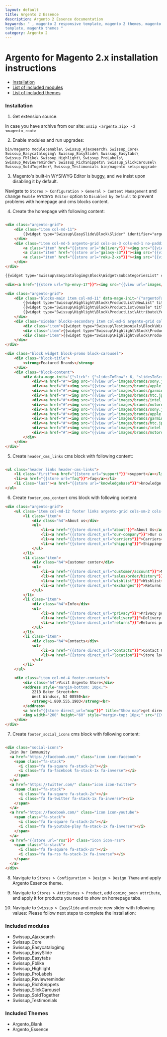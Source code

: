 ```yaml
---
layout: default
title: Argento 2 Essence
description: Argento 2 Essence documentation
keywords: " , magento 2 responsive template, magento 2 themes, magento 2
template, magento themes "
category: Argento 2
---
```


# Argento for Magento 2.x installation instructions

* [Installation](#installation)
* [List of included modules](#included-modules)
* [List of included themes](#included-themes)

### Installation

1. Get extension source:

In case you have archive from our site:
`unzip <argento.zip> -d <magento_root>`

2. Enable modules and run upgrades:

`bin/magento module:enable\
    Swissup_Ajaxsearch\
    Swissup_Core\
    Swissup_Easycatalogimg\
    Swissup_EasySlide\
    Swissup_Easytabs\
    Swissup_Fblike\
    Swissup_Highlight\
    Swissup_ProLabels\
    Swissup_Reviewreminder\
    Swissup_RichSnippets\
    Swissup_SlickCarousel\
    Swissup_SoldTogether\
    Swissup_Testimonials
bin/magento setup:upgrade`

3. Magento's built-in WYSIWYG Editor is buggy, and we insist upon disabling it
by default.

Navigate to `Stores > Configuration > General > Content Management` and change
`Enable WYSIWYG Editor` option to `Disabled by Default` to prevent problems with
homepage and cms blocks content.

4. Create the homepage with following content:

```html

<div class="argento-grid">
    <div class="item col-md-11">
        {{widget type="Swissup\EasySlide\Block\Slider" identifier="argento_essence"}}
    </div>
    <div class="item col-md-5 argento-grid cols-xs-3 cols-md-1 no-padding">
        <a class="item" href="{{store url="delivery"}}"><img src="{{view url="images/callouts/delivery.gif"}}"/></a>
        <a class="item" href="{{store url="galaxy-s3"}}"><img src="{{view url="images/callouts/galaxy_s3.gif"}}"/></a>
        <a class="item" href="{{store url="roku-2-xs"}}"><img src="{{view url="images/callouts/roku2_xs.gif"}}"/></a>
    </div>
</div>

{{widget type="Swissup\Easycatalogimg\Block\Widget\SubcategoriesList" category_count="4" subcategory_count="5" column_count="4" show_image="1" image_width="200" image_height="200" template="Swissup_Easycatalogimg::list.phtml"}}

<div><a href="{{store url="hp-envy-17"}}"><img src="{{view url="images/callouts/hp_envy_17.jpg"}}"/></a></div>

<div class="argento-grid">
    <div class="blocks-main item col-md-11" data-mage-init='{"argentoTabs": {}}'>
        {{widget type="Swissup\Highlight\Block\ProductList\NewList" title="New Products" products_count="6" column_count="3" order="default" dir="desc" template="product/widget/content/grid.phtml" show_page_link="1" page_link_title="View All New Products" conditions_encoded="a:1:[i:1;a:4:[s:4:`type`;s:50:`Magento|CatalogWidget|Model|Rule|Condition|Combine`;s:10:`aggregator`;s:3:`all`;s:5:`value`;s:1:`1`;s:9:`new_child`;s:0:``;]]"}}
        {{widget type="Swissup\Highlight\Block\ProductList\Onsale" title="Special Offers" products_count="6" column_count="3" order="default" dir="desc" template="product/widget/content/grid.phtml" conditions_encoded="a:1:[i:1;a:4:[s:4:`type`;s:50:`Magento|CatalogWidget|Model|Rule|Condition|Combine`;s:10:`aggregator`;s:3:`all`;s:5:`value`;s:1:`1`;s:9:`new_child`;s:0:``;]]"}}
        {{widget type="Swissup\Highlight\Block\ProductList\Attribute\Yesno" title="Coming soon" attribute_code="coming_soon" products_count="6" column_count="3" order="default" dir="asc" template="product/widget/content/grid.phtml" conditions_encoded="a:1:[i:1;a:4:[s:4:`type`;s:50:`Magento|CatalogWidget|Model|Rule|Condition|Combine`;s:10:`aggregator`;s:3:`all`;s:5:`value`;s:1:`1`;s:9:`new_child`;s:0:``;]]"}}
    </div>
    <div class="sidebar blocks-secondary item col-md-5 argento-grid cols-xs-1 cols-sm-2 cols-md-1 no-padding">
        <div class="item">{{widget type="Swissup\Testimonials\Block\Widgets\SideReview"}}</div>
        <div class="item">{{widget type="Swissup\Highlight\Block\ProductList\Bestsellers" title="Bestsellers" products_count="3" template="product/widget/column/list.phtml" period="P6M" show_page_link="1" page_link_title="View All Bestsellers" min_popularity="1" conditions_encoded="a:1:[i:1;a:4:[s:4:`type`;s:50:`Magento|CatalogWidget|Model|Rule|Condition|Combine`;s:10:`aggregator`;s:3:`all`;s:5:`value`;s:1:`1`;s:9:`new_child`;s:0:``;]]"}}</div>
        <div class="item">{{widget type="Swissup\Highlight\Block\ProductList\Popular" title="Popular Products" products_count="3" template="product/widget/column/list.phtml" period="P6M" show_page_link="1" page_link_title="View All Popular Products" min_popularity="1" conditions_encoded="a:1:[i:1;a:4:[s:4:`type`;s:50:`Magento|CatalogWidget|Model|Rule|Condition|Combine`;s:10:`aggregator`;s:3:`all`;s:5:`value`;s:1:`1`;s:9:`new_child`;s:0:``;]]"}}</div>
    </div>
</div>

<div class="block widget block-promo block-carousel">
    <div class="block-title">
        <strong>Featured Brands</strong>
    </div>
    <div class="block-content">
        <div data-mage-init='{"slick": {"slidesToShow": 6, "slidesToScroll": 6, "dots": false, "autoplay": true, "variableWidth": true}}'>
            <div><a href="#"><img src="{{view url="images/brands/sony.jpg"}}" alt="" width="128" height="73"/></a></div>
            <div><a href="#"><img src="{{view url="images/brands/apple.jpg"}}" alt="" width="70" height="73"/></a></div>
            <div><a href="#"><img src="{{view url="images/brands/garmin.jpg"}}" alt="" width="154" height="74"/></a></div>
            <div><a href="#"><img src="{{view url="images/brands/htc.jpg"}}" alt="" width="124" height="74"/></a></div>
            <div><a href="#"><img src="{{view url="images/brands/intel.jpg"}}" alt="" width="103" height="74"/></a></div>
            <div><a href="#"><img src="{{view url="images/brands/motorola.jpg"}}" alt="" width="204" height="76"/></a></div>
            <div><a href="#"><img src="{{view url="images/brands/sony.jpg"}}" alt="" width="128" height="73"/></a></div>
            <div><a href="#"><img src="{{view url="images/brands/apple.jpg"}}" alt="" width="70" height="73"/></a></div>
            <div><a href="#"><img src="{{view url="images/brands/garmin.jpg"}}" alt="" width="154" height="74"/></a></div>
            <div><a href="#"><img src="{{view url="images/brands/htc.jpg"}}" alt="" width="124" height="74"/></a></div>
            <div><a href="#"><img src="{{view url="images/brands/intel.jpg"}}" alt="" width="103" height="74"/></a></div>
            <div><a href="#"><img src="{{view url="images/brands/motorola.jpg"}}" alt="" width="204" height="76"/></a></div>
        </div>
    </div>
</div>`

```
5. Create `header_cms_links` cms block with following content:

```html

<ul class="header links header-cms-links">
    <li class="first"><a href="{{store url="support"}}">support</a></li>
    <li><a href="{{store url="faq"}}">faq</a></li>
    <li class="last"><a href="{{store url="knowledgebase"}}">knowledge base</a></li>
</ul>

```

6. Create `footer_cms_content` cms block with following content:

```html
<div class="argento-grid">
    <ul class="item col-md-12 footer links argento-grid cols-sm-2 cols-md-4">
        <li class="item">
            <div class="h4">About us</div>
            <ul>
                <li><a href="{{store direct_url="about"}}">About Us</a></li>
                <li><a href="{{store direct_url="our-company"}}">Our company</a></li>
                <li><a href="{{store direct_url="carriers"}}">Carriers</a></li>
                <li><a href="{{store direct_url="shipping"}}">Shipping</a></li>
            </ul>
        </li>
        <li class="item">
            <div class="h4">Customer center</div>
            <ul>
                <li><a href="{{store direct_url="customer/account"}}">My Account</a></li>
                <li><a href="{{store direct_url="sales/order/history"}}">Order Status</a></li>
                <li><a href="{{store direct_url="wishlist"}}">Wishlist</a></li>
                <li><a href="{{store direct_url="exchanges"}}">Returns and Exchanges</a></li>
            </ul>
        </li>
        <li class="item">
            <div class="h4">Info</div>
            <ul>
                <li><a href="{{store direct_url="privacy"}}">Privacy policy</a></li>
                <li><a href="{{store direct_url="delivery"}}">Delivery information</a></li>
                <li><a href="{{store direct_url="returns"}}">Returns policy</a></li>
            </ul>
        </li>
        <li class="item">
            <div class="h4">Contacts</div>
            <ul>
                <li><a href="{{store direct_url="contacts"}}">Contact Us</a></li>
                <li><a href="{{store direct_url="location"}}">Store location</a></li>
            </ul>
        </li>
    </ul>

    <div class="item col-md-4 footer-contacts">
        <div class="h4">Visit Argento Store</div>
        <address style="margin-bottom: 10px;">
            221B Baker Street<br>
            West Windsor, NJ 08550<br>
            <strong>1.800.555.1903</strong><br>
        </address>
        <a href="{{store direct_url="map"}}" title="Show map">get directions</a><br>
        <img width="200" height="60" style="margin-top: 10px;" src="{{view url="images/security_sign.gif"}}" srcset="{{view url="images/security_sign@2x.gif"}} 2x" alt="Security Seal"/>
    </div>
</div>

```

7. Create `footer_social_icons` cms block with following content:

```html

<div class="social-icons">
  Join Our Community
  <a href="https://facebook.com/" class="icon icon-facebook">
    <span class="fa-stack">
      <i class="fa fa-square fa-stack-2x"></i>
      <i class="fa fa-facebook fa-stack-1x fa-inverse"></i>
    </span>
  </a>
  <a href="https://twitter.com/" class="icon icon-twitter">
    <span class="fa-stack">
      <i class="fa fa-square fa-stack-2x"></i>
      <i class="fa fa-twitter fa-stack-1x fa-inverse"></i>
    </span>
  </a>
  <a href="https://facebook.com/" class="icon icon-youtube">
    <span class="fa-stack">
      <i class="fa fa-square fa-stack-2x"></i>
      <i class="fa fa-youtube-play fa-stack-1x fa-inverse"></i>
    </span>
  </a>
  <a href="{{store url="rss"}}" class="icon icon-rss">
    <span class="fa-stack">
      <i class="fa fa-square fa-stack-2x"></i>
      <i class="fa fa-rss fa-stack-1x fa-inverse"></i>
    </span>
  </a>
</div>

```
8. Navigate to `Stores > Configuration > Design > Design Theme` and apply
Argento Essence theme.

9. Navigate to `Stores > Attributes > Product`, add `coming_soon attribute`,
and apply it for products you need to show on homepage tabs.

10. Navigate to `Swissup > EasySlide` and create new slider with following values:
Please follow next steps to complete the installation:

### Included modules

 * Swissup_Ajaxsearch
 * Swissup_Core
 * Swissup_Easycatalogimg
 * Swissup_EasySlide
 * Swissup_Easytabs
 * Swissup_Fblike
 * Swissup_Highlight
 * Swissup_ProLabels
 * Swissup_Reviewreminder
 * Swissup_RichSnippets
 * Swissup_SlickCarousel
 * Swissup_SoldTogether
 * Swissup_Testimonials

### Included Themes

 * Argento_Blank
 * Argento_Essence





















